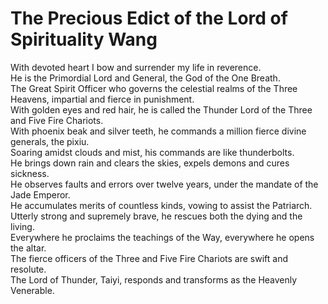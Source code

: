 # The Precious Edict of the Lord of Spirituality Wang

With devoted heart I bow and surrender my life in reverence.  
He is the Primordial Lord and General, the God of the One Breath.  
The Great Spirit Officer who governs the celestial realms of the Three Heavens, impartial and fierce in punishment.  
With golden eyes and red hair, he is called the Thunder Lord of the Three and Five Fire Chariots.  
With phoenix beak and silver teeth, he commands a million fierce divine generals, the pixiu.  
Soaring amidst clouds and mist, his commands are like thunderbolts.  
He brings down rain and clears the skies, expels demons and cures sickness.  
He observes faults and errors over twelve years, under the mandate of the Jade Emperor.  
He accumulates merits of countless kinds, vowing to assist the Patriarch.  
Utterly strong and supremely brave, he rescues both the dying and the living.  
Everywhere he proclaims the teachings of the Way, everywhere he opens the altar.  
The fierce officers of the Three and Five Fire Chariots are swift and resolute.  
The Lord of Thunder, Taiyi, responds and transforms as the Heavenly Venerable.
